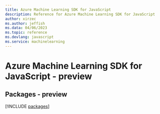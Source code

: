 ```yaml
---
title: Azure Machine Learning SDK for JavaScript
description: Reference for Azure Machine Learning SDK for JavaScript
author: xirzec
ms.author: jeffish
ms.data: 04/06/2023
ms.topic: reference
ms.devlang: javascript
ms.service: machinelearning
---
```

# Azure Machine Learning SDK for JavaScript - preview
## Packages - preview
[!INCLUDE [packages](machine-learning-index.md)]